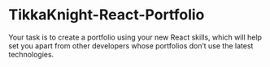 # TikkaKnight-React-Portfolio
Your task is to create a portfolio using your new React skills, which will help set you apart from other developers whose portfolios don’t use the latest technologies.
